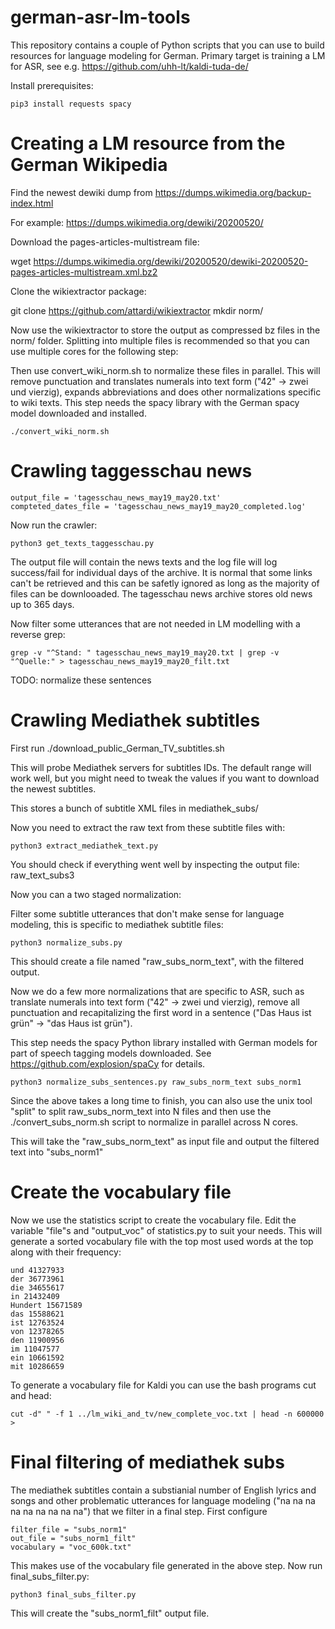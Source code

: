 # german-asr-lm-tools

This repository contains a couple of Python scripts that you can use to build resources for language modeling for German. Primary target is training a LM for ASR, see e.g. https://github.com/uhh-lt/kaldi-tuda-de/

Install prerequisites: 

```
pip3 install requests spacy
```

# Creating a LM resource from the German Wikipedia

Find the newest dewiki dump from https://dumps.wikimedia.org/backup-index.html

For example: https://dumps.wikimedia.org/dewiki/20200520/

Download the pages-articles-multistream file:

wget https://dumps.wikimedia.org/dewiki/20200520/dewiki-20200520-pages-articles-multistream.xml.bz2

Clone the wikiextractor package:

git clone https://github.com/attardi/wikiextractor
mkdir norm/

Now use the wikiextractor to store the output as compressed bz files in the norm/ folder. Splitting into multiple files is recommended so that you can use multiple cores for the following step:

Then use convert_wiki_norm.sh to normalize these files in parallel. This will remove punctuation and translates numerals into text form ("42" -> zwei und vierzig), expands abbreviations and does other normalizations specific to wiki texts. This step needs the spacy library with the German spacy model downloaded and installed.

```
./convert_wiki_norm.sh
```

# Crawling taggesschau news

```
output_file = 'tagesschau_news_may19_may20.txt'
compteted_dates_file = 'tagesschau_news_may19_may20_completed.log'
```

Now run the crawler:

```
python3 get_texts_taggesschau.py
```

The output file will contain the news texts and the log file will log success/fail for individual days of the archive. It is normal that some links can't be retrieved and this can be safetly ignored as long as the majority of files can be downlooaded. The tagesschau news archive stores old news up to 365 days.

Now filter some utterances that are not needed in LM modelling with a reverse grep:

```
grep -v "^Stand: " tagesschau_news_may19_may20.txt | grep -v "^Quelle:" > tagesschau_news_may19_may20_filt.txt
```

TODO: normalize these sentences

# Crawling Mediathek subtitles

First run ./download_public_German_TV_subtitles.sh

This will probe Mediathek servers for subtitles IDs. The default range will work well, but you might need to tweak the values if you want to download the newest subtitles.

This stores a bunch of subtitle XML files in mediathek_subs/

Now you need to extract the raw text from these subtitle files with: 

```
python3 extract_mediathek_text.py
```

You should check if everything went well by inspecting the output file: raw_text_subs3

Now you can a two staged normalization:

Filter some subtitle utterances that don't make sense for language modeling, this is specific to mediathek subtitle files:

```
python3 normalize_subs.py
```

This should create a file named "raw_subs_norm_text", with the filtered output. 

Now we do a few more normalizations that are specific to ASR, such as translate numerals into text form ("42" -> zwei und vierzig), remove all punctuation and recapitalizing the first word in a sentence ("Das Haus ist grün" -> "das Haus ist grün").

This step needs the spacy Python library installed with German models for part of speech tagging models downloaded. See https://github.com/explosion/spaCy for details.

```
python3 normalize_subs_sentences.py raw_subs_norm_text subs_norm1
```

Since the above takes a long time to finish, you can also use the unix tool "split" to split raw_subs_norm_text into N files and then use the ./convert_subs_norm.sh script to normalize in parallel across N cores.

This will take the "raw_subs_norm_text" as input file and output the filtered text into "subs_norm1"

# Create the vocabulary file

Now we use the statistics script to create the vocabulary file. Edit the variable "file"s and "output_voc" of statistics.py to suit your needs. This will generate a sorted vocabulary file with the top most used words at the top along with their frequency:

```
und 41327933
der 36773961
die 34655617
in 21432409
Hundert 15671589
das 15588621
ist 12763524
von 12378265
den 11900956
im 11047577
ein 10661592
mit 10286659
```

To generate a vocabulary file for Kaldi you can use the bash programs cut and head:

```
cut -d" " -f 1 ../lm_wiki_and_tv/new_complete_voc.txt | head -n 600000 > 
```

# Final filtering of mediathek subs

The mediathek subtitles contain a substianial number of English lyrics and songs and other problematic utterances for language modeling ("na na na na na na na na na") that we filter in a final step. First configure

```
filter_file = "subs_norm1"
out_file = "subs_norm1_filt"
vocabulary = "voc_600k.txt"
```

This makes use of the vocabulary file generated in the above step. Now run final_subs_filter.py:

```
python3 final_subs_filter.py
```

This will create the "subs_norm1_filt" output file.
